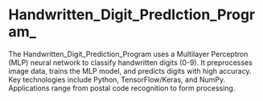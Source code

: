 # Handwritten_Digit_PredIction_Program_
The Handwritten_Digit_Prediction_Program uses a Multilayer Perceptron (MLP) neural network to classify handwritten digits (0-9). It preprocesses image data, trains the MLP model, and predicts digits with high accuracy. Key technologies include Python, TensorFlow/Keras, and NumPy. Applications range from postal code recognition to form processing.
